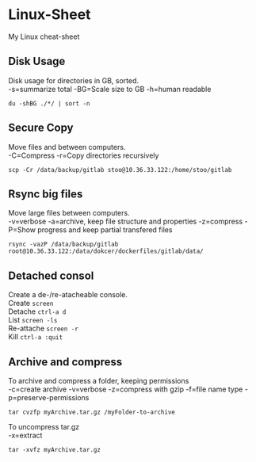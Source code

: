 # Linux-Sheet
My Linux cheat-sheet
## Disk Usage
Disk usage for directories in GB, sorted.<br>
-s=summarize total -BG=Scale size to GB  -h=human readable

`du -shBG ./*/ | sort -n`
## Secure Copy
Move files and between computers.<br>
-C=Compress -r=Copy directories recursively

`scp -Cr /data/backup/gitlab stoo@10.36.33.122:/home/stoo/gitlab`
## Rsync big files
Move large files between computers.<br>
-v=verbose -a=archive, keep file structure and properties -z=compress -P=Show progress and keep partial transfered files

`rsync -vazP /data/backup/gitlab root@10.36.33.122:/data/dokcer/dockerfiles/gitlab/data/`

## Detached consol
Create a de-/re-atacheable console.<br>
Create    `screen`<br>
Detache   `ctrl-a d` <br>
List      `screen -ls` <br>
Re-attache `screen -r` <br>
Kill      `ctrl-a :quit` <br>
## Archive and compress
To archive and compress a folder, keeping permissions<br>
-c=create archive -v=verbose -z=compress with gzip -f=file name type -p=preserve-permissions

`tar cvzfp myArchive.tar.gz /myFolder-to-archive` 

To uncompress tar.gz<br>
-x=extract

`tar -xvfz myArchive.tar.gz`
